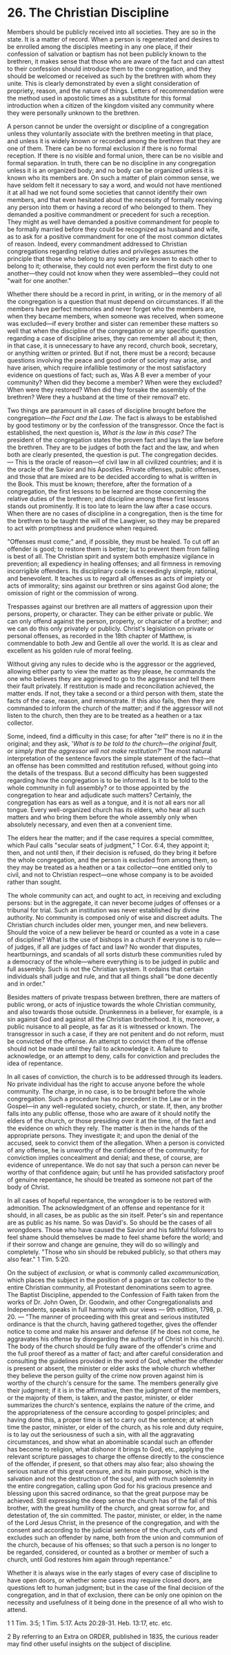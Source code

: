 # 26. The Christian Discipline

Members should be publicly received into all societies. They are so in the state. It is a matter of record. When a person is regenerated and desires to be enrolled among the disciples meeting in any one place, if their confession of salvation or baptism has not been publicly known to the brethren, it makes sense that those who are aware of the fact and can attest to their confession should introduce them to the congregation, and they should be welcomed or received as such by the brethren with whom they unite. This is clearly demonstrated by even a slight consideration of propriety, reason, and the nature of things. Letters of recommendation were the method used in apostolic times as a substitute for this formal introduction when a citizen of the kingdom visited any community where they were personally unknown to the brethren.

A person cannot be under the oversight or discipline of a congregation unless they voluntarily associate with the brethren meeting in that place, and unless it is widely known or recorded among the brethren that they are one of them. There can be no formal exclusion if there is no formal reception. If there is no visible and formal union, there can be no visible and formal separation. In truth, there can be no discipline in any congregation unless it is an organized body; and no body can be organized unless it is known who its members are. On such a matter of plain common sense, we have seldom felt it necessary to say a word, and would not have mentioned it at all had we not found some societies that cannot identify their own members, and that even hesitated about the necessity of formally receiving any person into them or having a record of who belonged to them. They demanded a positive commandment or precedent for such a reception. They might as well have demanded a positive commandment for people to be formally married before they could be recognized as husband and wife, as to ask for a positive commandment for one of the most common dictates of reason. Indeed, every commandment addressed to Christian congregations regarding relative duties and privileges assumes the principle that those who belong to any society are known to each other to belong to it; otherwise, they could not even perform the first duty to one another—they could not know when they were assembled—they could not "wait for one another."

Whether there should be a record in print, in writing, or in the memory of all the congregation is a question that must depend on circumstances. If all the members have perfect memories and never forget who the members are, when they became members, when someone was received, when someone was excluded—if every brother and sister can remember these matters so well that when the discipline of the congregation or any specific question regarding a case of discipline arises, they can remember all about it; then, in that case, it is unnecessary to have any record, church book, secretary, or anything written or printed. But if not, there must be a record; because questions involving the peace and good order of society may arise, and have arisen, which require infallible testimony or the most satisfactory evidence on questions of fact; such as, Was A B ever a member of your community? When did they become a member? When were they excluded? When were they restored? When did they forsake the assembly of the brethren? Were they a husband at the time of their removal? etc.

Two things are paramount in all cases of discipline brought before the congregation—*the Fact and the Law*. The fact is always to be established by good testimony or by the confession of the transgressor. Once the fact is established, the next question is, *What is the law in this case?* The president of the congregation states the proven fact and lays the law before the brethren. They are to be judges of both the fact and the law, and when both are clearly presented, the question is put. The congregation decides. — This is the oracle of reason—of civil law in all civilized countries; and it is the oracle of the Savior and his Apostles. Private offenses, public offenses, and those that are mixed are to be decided according to what is written in the Book. This must be known; therefore, after the formation of a congregation, the first lessons to be learned are those concerning the relative duties of the brethren; and discipline among these first lessons stands out prominently. It is too late to learn the law after a case occurs. When there are no cases of discipline in a congregation, then is the time for the brethren to be taught the will of the Lawgiver, so they may be prepared to act with promptness and prudence when required.

"Offenses must come;" and, if possible, they must be healed. To cut off an offender is good; to restore them is better; but to prevent them from falling is best of all. The Christian spirit and system both emphasize vigilance in prevention; all expediency in healing offenses; and all firmness in removing incorrigible offenders. Its disciplinary code is exceedingly simple, rational, and benevolent. It teaches us to regard all offenses as acts of impiety or acts of immorality; sins against our brethren or sins against God alone; the omission of right or the commission of wrong.

Trespasses against our brethren are all matters of aggression upon their persons, property, or character. They can be either private or public. We can only offend against the person, property, or character of a brother; and we can do this only privately or publicly. Christ's legislation on private or personal offenses, as recorded in the 18th chapter of Matthew, is commendable to both Jew and Gentile all over the world. It is as clear and excellent as his golden rule of moral feeling.

Without giving any rules to decide who is the aggressor or the aggrieved, allowing either party to view the matter as they please, he commands the one who believes they are aggrieved to go to the aggressor and tell them their fault privately. If restitution is made and reconciliation achieved, the matter ends. If not, they take a second or a third person with them, state the facts of the case, reason, and remonstrate. If this also fails, then they are commanded to inform the church of the matter; and if the aggressor will not listen to the church, then they are to be treated as a heathen or a tax collector.

Some, indeed, find a difficulty in this case; for after "*tell*" there is no *it* in the original; and they ask, '*What is to be told to the church—the original fault,* or *simply that the aggressor will not make restitution?*' The most natural interpretation of the sentence favors the simple statement of the fact—that an offense has been committed and restitution refused, without going into the details of the trespass. But a second difficulty has been suggested regarding how the congregation is to be informed. Is it to be told to the whole community in full assembly? or to those appointed by the congregation to hear and adjudicate such matters? Certainly, the congregation has ears as well as a tongue, and it is not all ears nor all tongue. Every well-organized church has its elders, who hear all such matters and who bring them before the whole assembly only when absolutely necessary, and even then at a convenient time.

The elders hear the matter; and if the case requires a special committee, which Paul calls "secular seats of judgment," 1 Cor. 6:4, they appoint it; then, and not until then, if their decision is refused, do they bring it before the whole congregation, and the person is excluded from among them, so they may be treated as a heathen or a tax collector—one entitled only to civil, and not to Christian respect—one whose company is to be avoided rather than sought.

The whole community can act, and ought to act, in receiving and excluding persons: but in the aggregate, it can never become judges of offenses or a tribunal for trial. Such an institution was never established by divine authority. No community is composed only of wise and discreet adults. The Christian church includes older men, younger men, and new believers. Should the voice of a new believer be heard or counted as a vote in a case of discipline? What is the use of bishops in a church if everyone is to rule—of judges, if all are judges of fact and law? No wonder that disputes, heartburnings, and scandals of all sorts disturb these communities ruled by a democracy of the whole—where everything is to be judged in public and full assembly. Such is not the Christian system. It ordains that certain individuals shall judge and rule, and that all things shall "be done decently and in order."

Besides matters of private trespass between brethren, there are matters of public wrong, or acts of injustice towards the whole Christian community, and also towards those outside. Drunkenness in a believer, for example, is a sin against God and against all the Christian brotherhood. It is, moreover, a public nuisance to all people, as far as it is witnessed or known. The transgressor in such a case, if they are not penitent and do not reform, must be convicted of the offense. An attempt to convict them of the offense should not be made until they fail to acknowledge it. A failure to acknowledge, or an attempt to deny, calls for conviction and precludes the idea of repentance.

In all cases of conviction, the church is to be addressed through its leaders. No private individual has the right to accuse anyone before the whole community. The charge, in no case, is to be brought before the whole congregation. Such a procedure has no precedent in the Law or in the Gospel—in any well-regulated society, church, or state. If, then, any brother falls into any public offense, those who are aware of it should notify the elders of the church, or those presiding over it at the time, of the fact and the evidence on which they rely. The matter is then in the hands of the appropriate persons. They investigate it; and upon the denial of the accused, seek to convict them of the allegation.
When a person is convicted of any offense, he is unworthy of the confidence of the community; for conviction implies concealment and denial; and these, of course, are evidence of unrepentance. We do not say that such a person can never be worthy of that confidence again; but until he has provided satisfactory proof of genuine repentance, he should be treated as someone not part of the body of Christ.

In all cases of hopeful repentance, the wrongdoer is to be restored with admonition. The acknowledgment of an offense and repentance for it should, in all cases, be as public as the sin itself. Peter's sin and repentance are as public as his name. So was David's. So should be the cases of all wrongdoers. Those who have caused the Savior and his faithful followers to feel shame should themselves be made to feel shame before the world; and if their sorrow and change are genuine, they will do so willingly and completely. "Those who sin should be rebuked publicly, so that others may also fear." 1 Tim. 5:20.

On the subject of *exclusion,* or what is commonly called *excommunication,* which places the subject in the position of a pagan or tax collector to the entire Christian community, all Protestant denominations seem to agree. The Baptist Discipline, appended to the Confession of Faith taken from the works of Dr. John Owen, Dr. Goodwin, and other Congregationalists and Independents, speaks in full harmony with our views — 9th edition, 1798, p. 20. — "The manner of proceeding with this great and serious instituted ordinance is that the church, having gathered together, gives the offender notice to come and make his answer and defense (if he does not come, he aggravates his offense by disregarding the authority of Christ in his church). The body of the church should be fully aware of the offender's crime and the full proof thereof as a matter of fact; and after careful consideration and consulting the guidelines provided in the word of God, whether the offender is present or absent, the minister or elder asks the whole church whether they believe the person guilty of the crime now proven against him is worthy of the church's censure for the same. The members generally give their judgment; if it is in the affirmative, then the judgment of the members, or the majority of them, is taken, and the pastor, minister, or elder summarizes the church's sentence, explains the nature of the crime, and the appropriateness of the censure according to gospel principles; and having done this, a proper time is set to carry out the sentence; at which time the pastor, minister, or elder of the church, as his role and duty require, is to lay out the seriousness of such a sin, with all the aggravating circumstances, and show what an abominable scandal such an offender has become to religion, what dishonor it brings to God, etc., applying the relevant scripture passages to charge the offense directly to the conscience of the offender, if present, so that others may also fear; also showing the serious nature of this great censure, and its main purpose, which is the salvation and not the destruction of the soul, and with much solemnity in the entire congregation, calling upon God for his gracious presence and blessing upon this sacred ordinance, so that the great purpose may be achieved. Still expressing the deep sense the church has of the fall of this brother, with the great humility of the church, and great sorrow for, and detestation of, the sin committed. The pastor, minister, or elder, in the name of the Lord Jesus Christ, in the presence of the congregation, and with the consent and according to the judicial sentence of the church, cuts off and excludes such an offender by name, both from the union and communion of the church, because of his offenses; so that such a person is no longer to be regarded, considered, or counted as a brother or member of such a church, until God restores him again through repentance."

Whether it is always wise in the early stages of every case of discipline to have open doors, or whether some cases may require closed doors, are questions left to human judgment; but in the case of the final decision of the congregation, and in that of exclusion, there can be only one opinion on the necessity and usefulness of it being done in the presence of all who wish to attend.

1 1 Tim. 3:5; 1 Tim. 5:17. Acts 20:28-31. Heb. 13:17, etc. etc.

2 By referring to an Extra on ORDER, published in 1835, the curious reader may find other useful insights on the subject of discipline.
